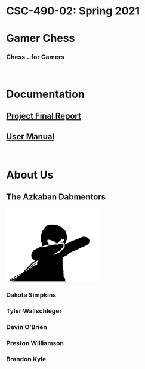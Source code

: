 # CSC-490-02: Spring 2021 
# Gamer Chess
### Chess...for Gamers

<br>

# Documentation
## [Project Final Report](https://drive.google.com/file/d/1ZaYqn6yI8DX9hB4gtPgTYT2k2PE74Wxk/view?usp=sharing)

## [User Manual](https://docs.google.com/document/d/1rE-iXvNuGbvx91T6rWCvXpvt-B7DVFlX73kqj1TzG-g/edit?usp=sharing)

<br>

# About Us

## The Azkaban Dabmentors
![The Azkaban Dabmentors](./src/assets/team_mascot.png?raw=true)

### Dakota Simpkins
### Tyler Wallschleger
### Devin O’Brien
### Preston Williamson
### Brandon Kyle